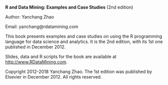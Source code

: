 **R and Data Mining: Examples and Case Studies** (2nd edition)

Author: Yanchang Zhao

Email: yanchang\@rdatamining.com

This book presents examples and case studies on using the R programming language for data science and analytics. It is the 2nd edition, with its 1st one published in December 2012.

Slides, data and R scripts for the book are available at http://www.RDataMining.com.

Copyright 2012-2018 Yanchang Zhao. The 1st edition was published by Elsevier in December 2012. All rights reserved. 

